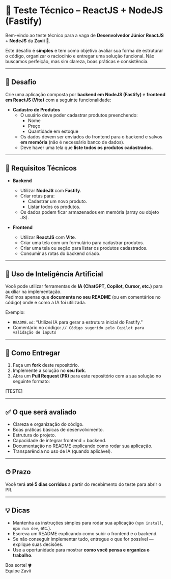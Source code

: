 # 🧪 Teste Técnico – ReactJS + NodeJS (Fastify)

Bem-vindo ao teste técnico para a vaga de **Desenvolvedor Júnior ReactJS + NodeJS** da **Zavii** 🚀.  

Este desafio é **simples** e tem como objetivo avaliar sua forma de estruturar o código, organizar o raciocínio e entregar uma solução funcional. Não buscamos perfeição, mas sim clareza, boas práticas e consistência.  

---

## 🎯 Desafio

Crie uma aplicação composta por **backend em NodeJS (Fastify)** e **frontend em ReactJS (Vite)** com a seguinte funcionalidade:

- **Cadastro de Produtos**
  - O usuário deve poder cadastrar produtos preenchendo:
    - Nome
    - Preço
    - Quantidade em estoque
  - Os dados devem ser enviados do frontend para o backend e salvos **em memória** (não é necessário banco de dados).
  - Deve haver uma tela que **liste todos os produtos cadastrados**.

---

## 🔧 Requisitos Técnicos

- **Backend**
  - Utilizar **NodeJS** com **Fastify**.
  - Criar rotas para:
    - Cadastrar um novo produto.
    - Listar todos os produtos.
  - Os dados podem ficar armazenados em memória (array ou objeto JS).

- **Frontend**
  - Utilizar **ReactJS** com **Vite**.
  - Criar uma tela com um formulário para cadastrar produtos.
  - Criar uma tela ou seção para listar os produtos cadastrados.
  - Consumir as rotas do backend criado.

---

## 🤖 Uso de Inteligência Artificial

Você pode utilizar ferramentas de **IA (ChatGPT, Copilot, Cursor, etc.)** para auxiliar na implementação.  
Pedimos apenas que **documente no seu README** (ou em comentários no código) onde e como a IA foi utilizada.  

Exemplo:
- `README.md`: “Utilizei IA para gerar a estrutura inicial do Fastify.”
- Comentário no código: `// Código sugerido pelo Copilot para validação de inputs`

---

## 🚀 Como Entregar

1. Faça um **fork** deste repositório.  
2. Implemente a solução no **seu fork**.  
3. Abra um **Pull Request (PR)** para este repositório com a sua solução no seguinte formato: 

[TESTE] <Seu nome>

---

## ✅ O que será avaliado

- Clareza e organização do código.
- Boas práticas básicas de desenvolvimento.
- Estrutura do projeto.
- Capacidade de integrar frontend + backend.
- Documentação no README explicando como rodar sua aplicação.
- Transparência no uso de IA (quando aplicável).

---

## ⏱ Prazo

Você terá **até 5 dias corridos** a partir do recebimento do teste para abrir o PR.  

---

## 💡 Dicas

- Mantenha as instruções simples para rodar sua aplicação (`npm install`, `npm run dev`, etc.).  
- Escreva um README explicando como subir o frontend e o backend.  
- Se não conseguir implementar tudo, entregue o que for possível — explique suas decisões.  
- Use a oportunidade para mostrar **como você pensa e organiza o trabalho**.  

Boa sorte! 🍀  
Equipe Zavii
